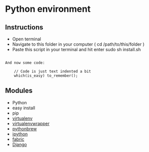 # Python environment #
## Instructions ##
- Open terminal 
- Navigate to this folder in your computer ( cd /path/to/this/folder )
- Paste this script in your terminal and hit enter
    sudo sh install.sh
~~~

And now some code:

    // Code is just text indented a bit
    which(is_easy) to_remember();

~~~

## Modules ###
- Python
- easy install
- pip
- [virtualenv](http://pypi.python.org/pypi/virtualenv)
- [virtualenvwrapper](http://pypi.python.org/pypi/virtualenvwrapper)
- [pythonbrew](http://pypi.python.org/pypi/pythonbrew/)
- [ipython](http://ipython.org/)
- [fabric](http://docs.fabfile.org/)
- [Django](https://www.djangoproject.com/)

